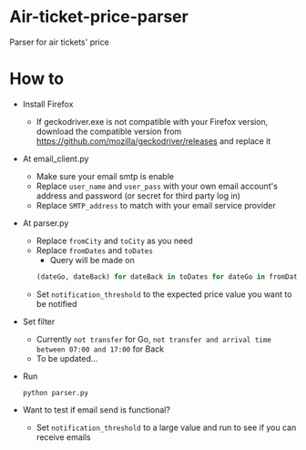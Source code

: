 # Air-ticket-price-parser
Parser for air tickets' price

# How to
- Install Firefox
    - If geckodriver.exe is not compatible with your Firefox version, download the compatible version from https://github.com/mozilla/geckodriver/releases and replace it

- At email_client.py
    - Make sure your email smtp is enable
    - Replace `user_name` and `user_pass` with your own email account's address and password (or secret for third party log in)
    - Replace `SMTP_address` to match with your email service provider

- At parser.py
    - Replace `fromCity` and `toCity` as you need
    - Replace `fromDates` and `toDates`
        - Query will be made on 
        ```python
        (dateGo, dateBack) for dateBack in toDates for dateGo in fromDates
        ```
    - Set `notification_threshold` to the expected price value you want to be notified

- Set filter
    - Currently `not transfer` for Go, `not transfer and arrival time between 07:00 and 17:00` for Back
    - To be updated...

- Run 
    ```shell
    python parser.py
    ```

- Want to test if email send is functional?
    - Set `notification_threshold` to a large value and run to see if you can receive emails